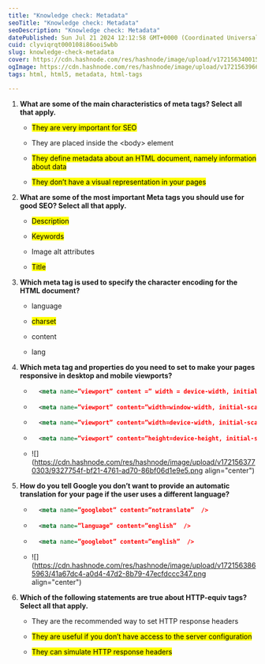```yaml
---
title: "Knowledge check: Metadata"
seoTitle: "Knowledge check: Metadata"
seoDescription: "Knowledge check: Metadata"
datePublished: Sun Jul 21 2024 12:12:58 GMT+0000 (Coordinated Universal Time)
cuid: clyviqrqt000108i86ooi5wbb
slug: knowledge-check-metadata
cover: https://cdn.hashnode.com/res/hashnode/image/upload/v1721563400159/f8617694-461d-4521-9e76-e5318b5b236c.png
ogImage: https://cdn.hashnode.com/res/hashnode/image/upload/v1721563966308/bc7660fc-39a7-48be-a80e-4845baa73fcd.png
tags: html, html5, metadata, html-tags

---
```


1. **What are some of the main characteristics of meta tags? Select all that apply.** 
    
    * <mark>They are very important for SEO</mark>
        
    * They are placed inside the &lt;body&gt; element
        
    * <mark>They define metadata about an HTML document, namely information about data</mark>
        
    * <mark>They don’t have a visual representation in your pages</mark>
        
2. **What are some of the most important Meta tags you should use for good SEO? Select all that apply.** 
    
    * <mark>Description</mark>
        
    * <mark>Keywords</mark> 
        
    * Image alt attributes 
        
    * <mark>Title</mark>
        
3. **Which meta tag is used to specify the character encoding for the HTML document?**
    
    * language
        
    * <mark>charset</mark>
        
    * content
        
    * lang
        
4. **Which meta tag and properties do you need to set to make your pages responsive in desktop and mobile viewports?**
    
    * ```xml
        <meta name=”viewport” content =” width = device-width, initial-scale = 0”  />
        ```
        
    * ```xml
        <meta name=”viewport” content=”width=window-width, initial-scale=1”  />
        ```
        
    * ```xml
        <meta name=”viewport” content=”width=device-width, initial-scale=1”  />
        ```
        
    * ```xml
        <meta name=”viewport” content=”height=device-height, initial-scale=1”  />
        ```
        
    * ![](https://cdn.hashnode.com/res/hashnode/image/upload/v1721563770303/9327754f-bf21-4761-ad70-86bf06d1e9e5.png align="center")
        
5. **How do you tell Google you don’t want to provide an automatic translation for your page if the user uses a different language?** 
    
    * ```xml
        <meta name=”googlebot” content=”notranslate”  />
        ```
        
    * ```xml
        <meta name=”language” content=”english”  /> 
        ```
        
    * ```xml
        <meta name=”googlebot” content=”english”  />
        ```
        
    * ![](https://cdn.hashnode.com/res/hashnode/image/upload/v1721563865963/41a67dc4-a0d4-47d2-8b79-47ecfdccc347.png align="center")
        
6. **Which of the following statements are true about HTTP-equiv tags? Select all that apply.** 
    
    * They are the recommended way to set HTTP response headers
        
    * <mark>They are useful if you don’t have access to the server configuration</mark>
        
    * <mark>They can simulate HTTP response headers</mark>
